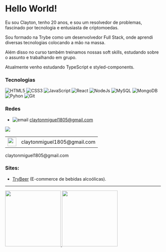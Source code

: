 # Hello World!

Eu sou Clayton, tenho 20 anos, e sou um resolvedor de problemas, fascinado por tecnologia e entusiasta de criptomoedas.

Sou formado na Trybe como um desenvolvedor Full Stack, onde aprendi diversas tecnologias colocando a mão na massa.

Além disso no curso também treinamos nossas soft skills, estudando sobre o assunto e trabalhando em grupo.

Atualmente venho estudando TypeScript e styled-components.

### Tecnologias

![HTML5](https://img.shields.io/badge/-HTML5-%23E44D27?logo=html5&logoColor=ffffff)
![CSS3](https://img.shields.io/badge/-CSS3-%231572B6?logo=css3)
![JavaScript](https://img.shields.io/badge/-JavaScript-%23F7DF1C?logo=javascript&logoColor=000000&labelColor=%23F7DF1C&color=%23FFCE5A)
![React](https://img.shields.io/badge/-React-61DAFB?logo=react&logoColor=ffffff)
![NodeJs](https://img.shields.io/badge/-NodeJS-339933?logo=node.js&logoColor=ffffff)
![MySQL](https://img.shields.io/badge/-MySQL-4479A1?logo=mysql&logoColor=ffffff)
![MongoDB](https://img.shields.io/badge/-MongoDB-47A248?logo=mongodb&logoColor=ffffff)
![Pyhon](https://img.shields.io/badge/-Python-blue?logo=python&logoColor=ffffff)
![Git](https://img.shields.io/badge/-Git-%23F05032?logo=git&logoColor=%23ffffff)

### Redes

- ![email](https://img.utdstc.com/icon/d45/968/d4596826d4f754b25204f92f7e52c0ab24552edd8f9e4c50f1edce160a1104ba:200) claytonmiguel1805@gmail.com

<div>
  <a href="https://www.linkedin.com/in/claytonmiguel/" target="_blank"><img src="https://img.shields.io/badge/-LinkedIn-%230077B5?style=for-the-badge&logo=linkedin&logoColor=white" target="_blank"></a>
</div>

<table>
    <tr>
      <td vertical-align="center" height="28px">
        <img src="https://img.utdstc.com/icon/d45/968/d4596826d4f754b25204f92f7e52c0ab24552edd8f9e4c50f1edce160a1104ba:200" target="_blank" height="28px">
      </td>
      <td vertical-align="center" height="28px">
       <span>claytonmiguel1805@gmail.com</span>
      </td>
    </tr>
  </table> claytonmiguel1805@gmail.com

### Sites:
  - [TryBeer](https://main-group-6-front.herokuapp.com/) (E-commerce de bebidas alcoólicas).

<hr/>

  <a href="https://github.com/Clayton1805">
  <img height="180em" src="https://github-readme-stats.vercel.app/api?username=Clayton1805&show_icons=true&theme=chartreuse&include_all_commits=true&count_private=true&hide_border=true"/>
  <img height="180em" src="https://github-readme-stats.vercel.app/api/top-langs/?username=Clayton1805&layout=compact&langs_count=7&theme=chartreuse&hide_border=true"/>
</div>
